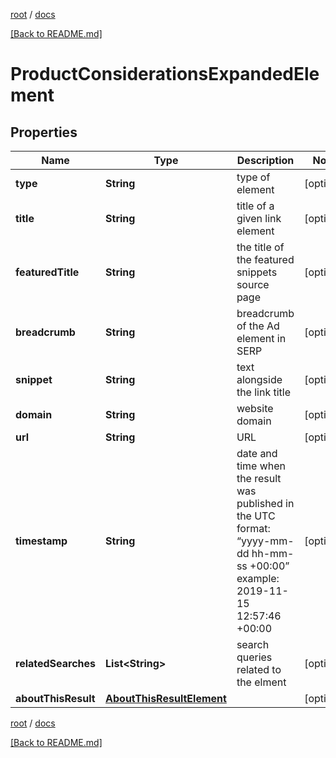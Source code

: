 [root](./../ "root") / [docs](./ "docs")

[[Back to README.md]](./../README.md "[Back to README.md]")

# ProductConsiderationsExpandedElement

## Properties

| Name | Type | Description | Notes |
|------------ | ------------- | ------------- | -------------|
|**type** | **String** | type of element |  [optional] |
|**title** | **String** | title of a given link element |  [optional] |
|**featuredTitle** | **String** | the title of the featured snippets source page |  [optional] |
|**breadcrumb** | **String** | breadcrumb of the Ad element in SERP |  [optional] |
|**snippet** | **String** | text alongside the link title |  [optional] |
|**domain** | **String** | website domain |  [optional] |
|**url** | **String** | URL |  [optional] |
|**timestamp** | **String** | date and time when the result was published in the UTC format: “yyyy-mm-dd hh-mm-ss +00:00” example: 2019-11-15 12:57:46 +00:00 |  [optional] |
|**relatedSearches** | **List&lt;String&gt;** | search queries related to the elment |  [optional] |
|**aboutThisResult** | [**AboutThisResultElement**](AboutThisResultElement.md) |  |  [optional] |

[root](./../ "root") / [docs](./ "docs")

[[Back to README.md]](./../README.md "[Back to README.md]")